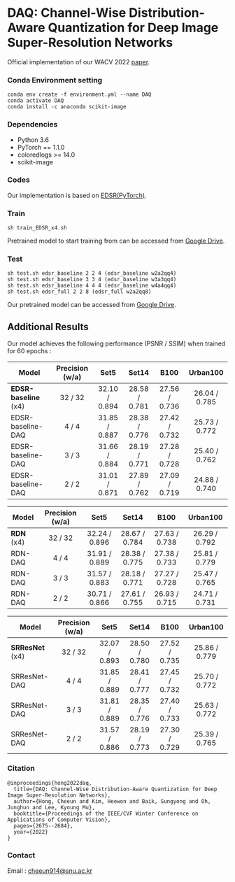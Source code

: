 # DAQ: Channel-Wise Distribution-Aware Quantization for Deep Image Super-Resolution Networks

Official implementation of our WACV 2022 [paper](https://openaccess.thecvf.com/content/WACV2022/papers/Hong_DAQ_Channel-Wise_Distribution-Aware_Quantization_for_Deep_Image_Super-Resolution_Networks_WACV_2022_paper.pdf).

### Conda Environment setting
```
conda env create -f environment.yml --name DAQ
conda activate DAQ
conda install -c anaconda scikit-image
```

### Dependencies
* Python 3.6
* PyTorch == 1.1.0
* coloredlogs >= 14.0
* scikit-image


### Codes
Our implementation is based on [EDSR(PyTorch)](https://github.com/thstkdgus35/EDSR-PyTorch).


### Train
```
sh train_EDSR_x4.sh
```
Pretrained model to start training from can be accessed from [Google Drive](https://drive.google.com/drive/folders/19sWPy0IHISnHX8T4g1zH8ZHVgISU89t_?usp=sharing).


### Test
```
sh test.sh edsr_baseline 2 2 4 (edsr_baseline w2a2qq4)
sh test.sh edsr_baseline 3 3 4 (edsr_baseline w3a3qq4)
sh test.sh edsr_baseline 4 4 4 (edsr_baseline w4a4qq4)
sh test.sh edsr_full 2 2 8 (edsr_full w2a2qq8)
```
Our pretrained model can be accessed from [Google Drive](https://drive.google.com/drive/folders/19sWPy0IHISnHX8T4g1zH8ZHVgISU89t_?usp=sharing).

## Additional Results

Our model achieves the following performance (PSNR / SSIM) when trained for 60 epochs :

  
| Model           | Precision (w/a) |     Set5      |     Set14     |     B100      |   Urban100    |
| --------------- |:---------------:|:-------------:|:-------------:|:-------------:|:-------------:|
| **EDSR-baseline** (x4)   |     32 / 32     | 32.10 / 0.894 | 28.58 / 0.781 | 27.56 / 0.736 | 26.04 / 0.785 |
| EDSR-baseline-DAQ        |      4 / 4      | 31.85 / 0.887 | 28.38 / 0.776 | 27.42 / 0.732 | 25.73 / 0.772 |
| EDSR-baseline-DAQ        |      3 / 3      | 31.66 / 0.884 | 28.19 / 0.771 | 27.28 / 0.728 | 25.40 / 0.762 |
| EDSR-baseline-DAQ        |      2 / 2      | 31.01 / 0.871 | 27.89 / 0.762 | 27.09 / 0.719 | 24.88 / 0.740 |


| Model           | Precision (w/a) |     Set5      |     Set14     |     B100      |   Urban100    |
| --------------- |:---------------:|:-------------:|:-------------:|:-------------:|:-------------:|
| **RDN** (x4)    |     32 / 32     | 32.24 / 0.896 | 28.67 / 0.784 | 27.63 / 0.738 | 26.29 / 0.792 |
| RDN-DAQ         |      4 / 4      | 31.91 / 0.889 | 28.38 / 0.775 | 27.38 / 0.733 | 25.81 / 0.779 | 
| RDN-DAQ         |      3 / 3      | 31.57 / 0.883 | 28.18 / 0.771 | 27.27 / 0.728 | 25.47 / 0.765 | 
| RDN-DAQ         |      2 / 2      | 30.71 / 0.866 | 27.61 / 0.755 | 26.93 / 0.715 | 24.71 / 0.731 | 


| Model           | Precision (w/a) |     Set5      |     Set14     |     B100      |   Urban100    |
| --------------- |:---------------:|:-------------:|:-------------:|:-------------:|:-------------:|
| **SRResNet** (x4)|     32 / 32     | 32.07 / 0.893 | 28.50 / 0.780 | 27.52 / 0.735 | 25.86 / 0.779 |
| SRResNet-DAQ    |      4 / 4      | 31.85 / 0.889 | 28.41 / 0.777 | 27.45 / 0.732 | 25.70 / 0.772 | 
| SRResNet-DAQ    |      3 / 3      | 31.81 / 0.889 | 28.35 / 0.776 | 27.40 / 0.733 | 25.63 / 0.772 | 
| SRResNet-DAQ    |      2 / 2      | 31.57 / 0.886 | 28.19 / 0.773 | 27.30 / 0.729 | 25.39 / 0.765 | 


### Citation
```
@inproceedings{hong2022daq,
  title={DAQ: Channel-Wise Distribution-Aware Quantization for Deep Image Super-Resolution Networks},
  author={Hong, Cheeun and Kim, Heewon and Baik, Sungyong and Oh, Junghun and Lee, Kyoung Mu},
  booktitle={Proceedings of the IEEE/CVF Winter Conference on Applications of Computer Vision},
  pages={2675--2684},
  year={2022}
}
```

### Contact
Email : cheeun914@snu.ac.kr 
